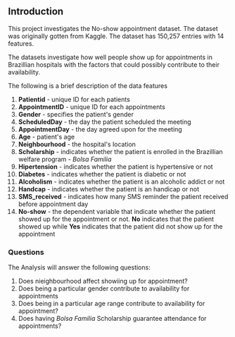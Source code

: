## Introduction

<p>This project investigates the No-show appointment dataset. The dataset was originally gotten from Kaggle. The dataset has 150,257 entries with 14 features.</p>
<p>The datasets investigate how well people show up for appointments in Brazillian hospitals with the factors that could possibly contribute to their availability.</p>
<p>The following is a brief description of the data features</p>
<ol>
    <li><strong>Patientid</strong> - unique ID for each patients</li>
    <li><strong>AppointmentID</strong> - unique ID for each appointments</li>
    <li><strong>Gender</strong> - specifies the patient's gender</li>
    <li><strong>ScheduledDay</strong> - the day the patient scheduled the meeting</li>
    <li><strong>AppointmentDay</strong> - the day agreed upon for the meeting</li>
    <li><strong>Age</strong> - patient's age</li>
    <li><strong>Neighbourhood</strong> - the hospital's location</li>
    <li><strong>Scholarship</strong> - indicates whether the patient is enrolled in the Brazillian welfare program - <i>Bolsa Familia</i></li>
    <li><strong>Hipertension</strong> - indicates whether the patient is hypertensive or not</li>
    <li><strong>Diabetes</strong> - indicates whether the patient is diabetic or not</li>
    <li><strong>Alcoholism</strong> - indicates whether the patient is an alcoholic addict or not</li>
    <li><strong>Handcap</strong> - indicates whether the patient is an handicap or not</li>
    <li><strong>SMS_received</strong> - indicates how many SMS reminder the patient received before appointment day</li>
    <li><strong>No-show</strong> - the dependent variable that indicate whether the patient showed up for the appointment or not. <strong>No</strong> indicates that the patient showed up while <strong>Yes</strong> indicates that the patient did not show up for the appointment</li>
</ol>

### Questions
The Analysis will answer the following questions:
<ol>
    <li>Does nieighbourhood affect showiing up for appointment?</li>
    <li>Does being a particular gender contribute to availability for appointments</li>
    <li>Does being in a particular age range contribute to availability for appointment?</li>
    <li>Does having <i>Bolsa Familia</i> Scholarship guarantee attendance for appointments?</li>
    </ol>
